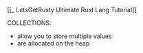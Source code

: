 [[_ LetsGetRusty Ultimate Rust Lang Tutorial]]

COLLECTIONS:
- allow you to store multiple values 
- are allocated on the heap








